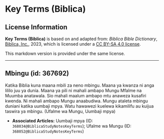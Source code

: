 # Key Terms (Biblica)

## License Information

**Key Terms (Biblica)** is based on and adapted from: _Biblica Bible Dictionary_, [Biblica, Inc.](https://www.biblica.com/), 2023, which is licensed under a [CC BY-SA 4.0 license](https://creativecommons.org/licenses/by-sa/4.0/legalcode.en).

This markdown version is provided under the same license.



--------------------------------

## Mbingu (id: 367692)

Katika Biblia kuna maana mbili za neno mbingu. Maana ya kwanza ni anga lililo juu ya dunia. Maana ya pili ni mahali ambapo Mungu Mfalme na Muumba anatawala. Sio mahali maalum ambapo mtu anaweza kusafiri kwenda. Ni mahali ambapo Mungu anaabudiwa. Mungu ataleta mbingu duniani katika uumbaji mpya. Watu hawawezi kuelewa kikamilifu au kuijua taswira ya mbingu. (Ufalme wa Mungu, Uumbaji mpya)

* **Associated Articles:** Uumbaji mpya (ID: `368034@BiblicaStudyNotesKeyTerms`); Ufalme wa Mungu (ID: `368052@BiblicaStudyNotesKeyTerms`)

